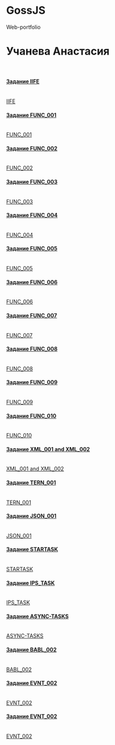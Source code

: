 # GossJS
Web-portfolio
<h1>Учанева Анастасия </h1> <br>
<h4><a href="https://kodaktor.ru/iife">Задание IIFE</a></h4> <br>
<a href="https://kodaktor.ru/iife">IIFE</a>
<h4><a href="https://kodaktor.ru/func_001">Задание FUNC_001</a></h4> <br>
<a href="https://github.com/Nastyauch/func_001/">FUNC_001</a>
<h4><a href="https://kodaktor.ru/func_002">Задание FUNC_002</a></h4> <br>
<a href="https://kodaktor.ru/403c07c_b51e9">FUNC_002</a>
<h4><a href="https://kodaktor.ru/func_003">Задание FUNC_003</a></h4> <br>
<a href="https://kodaktor.ru/func_c5dbe">FUNC_003</a>
<h4><a href="https://kodaktor.ru/func_004">Задание FUNC_004</a></h4> <br>
<a href="https://kodaktor.ru/func_c84df">FUNC_004</a>
<h4><a href="https://kodaktor.ru/func_005">Задание FUNC_005</a></h4> <br>
<a href="https://kodaktor.ru/func_da970">FUNC_005</a>
<h4><a href="https://kodaktor.ru/func_006">Задание FUNC_006</a></h4> <br>
<a href="https://kodaktor.ru/func_8ed27">FUNC_006</a>
<h4><a href="https://kodaktor.ru/func_007">Задание FUNC_007</a></h4> <br>
<a href="https://kodaktor.ru/func_d048a">FUNC_007</a>
<h4><a href="https://kodaktor.ru/func_008">Задание FUNC_008</a></h4> <br>
<a href="https://kodaktor.ru/c83c54c_6b59b">FUNC_008</a>
<h4><a href="https://kodaktor.ru/func_009">Задание FUNC_009</a></h4> <br>
<a href="https://kodaktor.ru/func_3b5a8">FUNC_009</a>
<h4><a href="https://kodaktor.ru/func_010">Задание FUNC_010</a></h4> <br>
<a href="https://kodaktor.ru/func_e6413">FUNC_010</a>
<h4><a href="https://kodaktor.ru/g/xml_intro">Задание XML_001 and XML_002</a></h4> <br>
<a href="https://github.com/Nastyauch/lab_goss/tree/master/xml">XML_001 and XML_002</a>
<h4><a href="https://kodaktor.ru/tern_001">Задание TERN_001</a></h4> <br>
<a href="https://kodaktor.ru/403c07c_53b2e">TERN_001</a>
<h4><a href="https://kodaktor.ru/jsin_001">Задание JSON_001</a></h4> <br>
<a href="https://kodaktor.ru/403c07c_153f0">JSON_001</a>
<h4><a href="https://kodaktor.ru/startask">Задание STARTASK</a></h4> <br>
<a href="https://kodaktor.ru/startask_832d0">STARTASK</a>
<h4><a href="https://kodaktor.ru/g/ips_task">Задание IPS_TASK</a></h4> <br>
<a href="https://kodaktor.ru/startask_bbb1e">IPS_TASK</a>
<h4><a href="https://kodaktor.ru/async_tasks">Задание ASYNC-TASKS</a></h4> <br>
<a href="https://codepen.io/nastyauch/pen/jjMYdB">ASYNC-TASKS</a>
<h4><a href="https://kodaktor.ru/bind02032018">Задание BABL_002</a></h4> <br>
<a href="https://kodaktor.ru/bind02032018_f9684">BABL_002</a>
<h4><a href="https://kodaktor.ru/evnt_002">Задание EVNT_002</a></h4> <br>
<a href="https://kodaktor.ru/custom_de872">EVNT_002</a>
<h4><a href="https://kodaktor.ru/evnt_002">Задание EVNT_002</a></h4> <br>
<a href="https://kodaktor.ru/custom_de872">EVNT_002</a>
